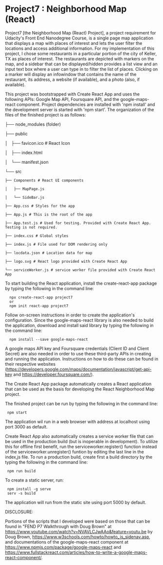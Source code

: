 # Project7 : Neighborhood Map (React)

Project7 [the Neighborhood Map (React) Project], a project requirement for Udacity's Front End Nanodegree Course, is a single page map application that displays a map with places of interest and lets the user filter the locations and access additional information.  For my implementation of this project, I chose some restaurants in a particular portion of the city of Keller, TX as places of interest.  The restaurants are depicted with markers on the map, and a sidebar that can be displayed/hidden provides a list view and an input text box where a user can type in to filter the list of places.  Clicking on a marker will display an infowindow that contains the name of the restaurant, its address, a website (if available), and a photo (also, if available).

This project was bootstrapped with Create React App and uses the following APIs: Google Map API, Foursquare API, and the google-maps-react component.  Project dependencies are installed with 'npm install' and the development server is started with 'npm start'. The organization of the files of the finished project is as follows:

├── node_modules (folder)

├── public

│   ├── favicon.ico # React Icon

│   ├── index.html

│   └── manifest.json

└── src

    ├── Components # React UI components
    
    │   ├── MapPage.js
    
    │   └── SideBar.js
    
    ├── App.css # Styles for the app
    
    ├── App.js # This is the root of the app
    
    ├── App.test.js # Used for testing. Provided with Create React App. Testing is not required.
    
    ├── index.css # Global styles
    
    ├── index.js # File used for DOM rendering only
    
    ├── locdata.json # Location data for map
    
    ├── logo.svg # React logo provided with Create React App
    
    └── serviceWorker.js # service worker file provided with Create React App
    

To start building the React application, install the create-react-app package by typing the following in the command line:
 
      npx create-react-app project7
      or
      npm init react-app project7

 Follow on-screen instructions in order to create the application's configuration.  Since the google-maps-react library is also needed to build the application, download and install said library by typing the following in the command line:

      npm install --save google-maps-react

 A google maps API key and Foursquare credentials (Client ID and Client Secret) are also needed in order to use these third-party APIs in creating and running the application.  Instructions on how to do these can be found in their respective websites (https://developers.google.com/maps/documentation/javascript/get-api-key and https://developer.foursquare.com/).

 The Create React App package automatically creates a React application that can be used as the basis for developing the React Neighborhood Map project.

The finished project can be run by typing the following in the command line:

     npm start

The application wil run in a web browser with address at localhost using port 3000 as default.

Create React App also automatically creates a service worker file that can be used in the production build (but is inoperable in development).  To utilize this for offline first benefit, run the serviceworker.register() function instead of the serviceworker.unregister() funtion by editing the last line in the index,js file.  To run a production build, create first a build directory by the typing the following in the command line:

     npm run build

To create a static server, run:

     npm install -g serve
     serv -s build

The application will run from the static site using port 5000 by default. 


DISCLOSURE:

Portions of the scripts that I developed were based on those that can be found in "FEND P7 Walkthrough with Doug Brown" at https://www.youtube.com/watch?v=NVAVLCJwAAo&feature=youtu.be by Doug Brown, https://www.w3schools.com/howto/howto_js_sidenav.asp, and documentations of the google-maps-react component at https://www.npmjs.com/package/google-maps-react and https://www.fullstackreact.com/articles/how-to-write-a-google-maps-react-component/.
